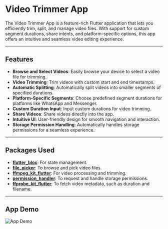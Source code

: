 # Video Trimmer App

The Video Trimmer App is a feature-rich Flutter application that lets you efficiently trim, split, and manage video files. With support for custom segment durations, share intents, and platform-specific options, this app offers an intuitive and seamless video editing experience.

---

## Features

- **Browse and Select Videos**: Easily browse your device to select a video file for trimming.
- **Video Trimming**: Trim videos with custom start and end timestamps.
- **Automatic Splitting**: Automatically split videos into smaller segments of specified durations.
- **Platform-Specific Segments**: Choose predefined segment durations for platforms like WhatsApp and Messenger.
- **Custom Duration Input**: Input custom durations for video trimming.
- **Share Videos**: Share videos directly into the app.
- **Intuitive UI**: User-friendly design for smooth navigation and interaction.
- **Storage Permission Handling**: Automatically handles storage permissions for a seamless experience.

---

## Packages Used

- **[flutter_bloc](https://pub.dev/packages/flutter_bloc)**: For state management.
- **[file_picker](https://pub.dev/packages/file_picker)**: To browse and pick video files.
- **[ffmpeg_kit_flutter](https://pub.dev/packages/ffmpeg_kit_flutter)**: For video processing and trimming.
- **[permission_handler](https://pub.dev/packages/permission_handler)**: To request and handle storage permissions.
- **[ffprobe_kit_flutter](https://pub.dev/packages/ffprobe_kit_flutter)**: To fetch video metadata, such as duration and filename.

---

## App Demo

![App Demo](https://media0.giphy.com/media/v1.Y2lkPTc5MGI3NjExbG4yb2hiMXlrYjkwaDE2em9sY3JjMTk2Y2V4djVhZ2ZsODA0MGF0eSZlcD12MV9pbnRlcm5hbF9naWZfYnlfaWQmY3Q9Zw/BO10wOZNfyIU5Wl8SU/giphy.webp)